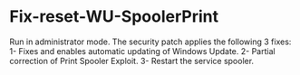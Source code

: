 # Fix-reset-WU-SpoolerPrint
Run in administrator mode. 
The security patch applies the following 3 fixes: 
1- Fixes and enables automatic updating of Windows Update. 
2- Partial correction of Print Spooler Exploit. 
3- Restart the service spooler. 
